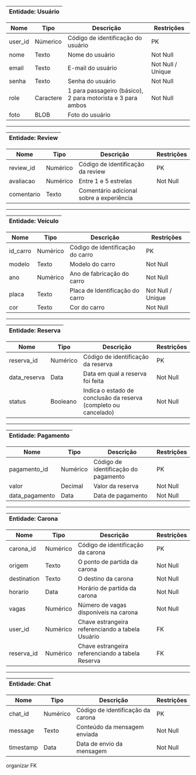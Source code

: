 | Entidade: Usuário |
| --- |

| Nome | Tipo | Descrição | Restrições |
| --- | --- | --- | --- |
| user_id | Númerico | Código de identificação do usuário | PK |
| nome | Texto | Nome do usuário | Not Null |
| email | Texto | E-mail do usuário | Not Null / Unique |
| senha | Texto | Senha do usuário | Not Null |
| role | Caractere | 1 para passageiro (básico), 2 para motorista e 3 para ambos | Not Null |
| foto | BLOB | Foto do usuário | |

___

| Entidade: Review |
| --- |

| Nome | Tipo | Descrição | Restrições |
| --- | --- | --- | --- |
| review_id | Numérico | Código de identificação da review | PK |
| avaliacao | Numérico | Entre 1 e 5 estrelas | Not Null |
| comentario | Texto | Comentário adicional sobre a experiência | |

___

| Entidade: Veículo |
| --- |

| Nome | Tipo | Descrição | Restrições |
| --- | --- | --- | --- |
| id_carro | Numérico | Código de identificação do carro | PK |
| modelo | Texto | Modelo do carro | Not Null |
| ano | Numérico | Ano de fabricação do carro | Not Null |
| placa | Texto | Placa de Identificação do carro | Not Null / Unique |
| cor | Texto | Cor do carro | Not Null |

___

| Entidade: Reserva |
| --- |

| Nome | Tipo | Descrição | Restrições |
| --- | --- | --- | --- |
| reserva_id | Numérico | Código de identificação da reserva | PK |
| data_reserva | Data | Data em qual a reserva foi feita | Not Null |
| status | Booleano | Indica o estado de conclusão da reserva (completo ou cancelado) | Not Null |

___

| Entidade: Pagamento |
| --- |

| Nome | Tipo | Descrição | Restrições |
| --- | --- | --- | --- |
| pagamento_id | Numérico | Código de identificação do pagamento | PK |
| valor | Decimal | Valor da reserva | Not Null |
| data_pagamento | Data | Data de pagamento | Not Null |

___

| Entidade: Carona |
| --- |

| Nome | Tipo | Descrição | Restrições |
| --- | --- | --- | --- |
| carona_id | Numérico | Código de identificação da carona | PK |
| origem | Texto | O ponto de partida da carona | Not Null |
| destination | Texto | O destino da carona | Not Null |
| horario | Data | Horário de partida da carona | Not Null |
| vagas | Numérico | Número de vagas disponíveis na carona | Not Null |
| user_id | Numérico | Chave estrangeira referenciando a tabela Usuário | FK |
| reserva_id | Numérico | Chave estrangeira referenciando a tabela Reserva | FK |

___

| Entidade: Chat |
| --- |

| Nome | Tipo | Descrição | Restrições |
| --- | --- | --- | --- |
| chat_id | Numérico | Código de identificação da carona | PK |
| message | Texto | Conteúdo da mensagem enviada | Not Null |
| timestamp | Data | Data de envio da mensagem | Not Null |

organizar FK
